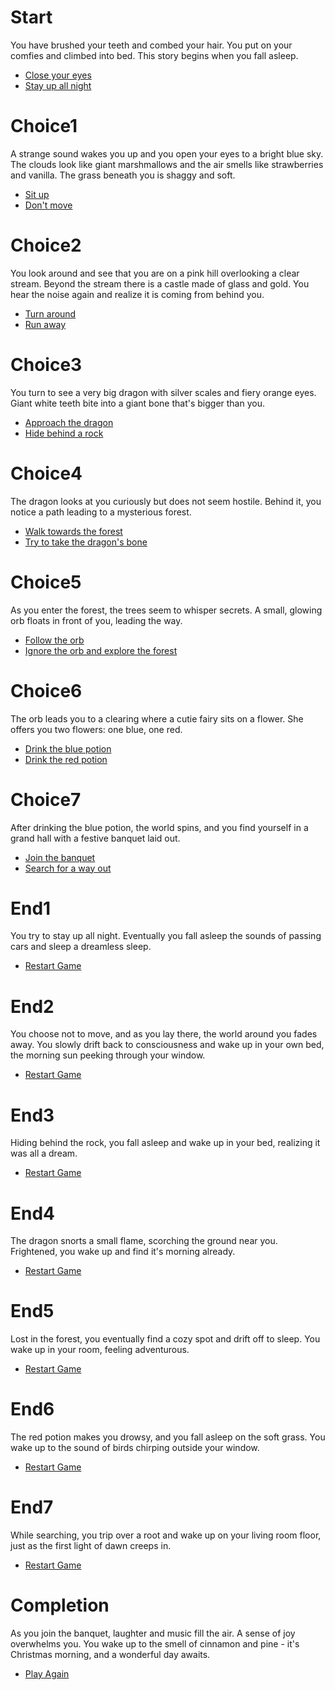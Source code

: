 # Start

You have brushed your teeth and combed your hair. You put on your comfies and climbed into bed. This story begins when you fall asleep.

- [Close your eyes](#choice1)
- [Stay up all night](#end1)

# Choice1

A strange sound wakes you up and you open your eyes to a bright blue sky. The clouds look like giant marshmallows and the air smells like strawberries and vanilla. The grass beneath you is shaggy and soft.

- [Sit up](#choice2)
- [Don't move](#end2)

# Choice2

You look around and see that you are on a pink hill overlooking a clear stream. Beyond the stream there is a castle made of glass and gold. You hear the noise again and realize it is coming from behind you.

- [Turn around](#choice3)
- [Run away](#end3)

# Choice3

You turn to see a very big dragon with silver scales and fiery orange eyes. Giant white teeth bite into a giant bone that's bigger than you.

- [Approach the dragon](#choice4)
- [Hide behind a rock](#end3)

# Choice4

The dragon looks at you curiously but does not seem hostile. Behind it, you notice a path leading to a mysterious forest.

- [Walk towards the forest](#choice5)
- [Try to take the dragon's bone](#end4)

# Choice5

As you enter the forest, the trees seem to whisper secrets. A small, glowing orb floats in front of you, leading the way.

- [Follow the orb](#choice6)
- [Ignore the orb and explore the forest](#end5)

# Choice6

The orb leads you to a clearing where a cutie fairy sits on a flower. She offers you two flowers: one blue, one red.

- [Drink the blue potion](#choice7)
- [Drink the red potion](#end6)

# Choice7

After drinking the blue potion, the world spins, and you find yourself in a grand hall with a festive banquet laid out.

- [Join the banquet](#completion)
- [Search for a way out](#end7)

# End1

You try to stay up all night. Eventually you fall asleep the sounds of passing cars and sleep a dreamless sleep.

- [Restart Game](#Start)

# End2

You choose not to move, and as you lay there, the world around you fades away. You slowly drift back to consciousness and wake up in your own bed, the morning sun peeking through your window.

- [Restart Game](#Start)

# End3

Hiding behind the rock, you fall asleep and wake up in your bed, realizing it was all a dream.

- [Restart Game](#Start)

# End4

The dragon snorts a small flame, scorching the ground near you. Frightened, you wake up and find it's morning already.

- [Restart Game](#Start)

# End5

Lost in the forest, you eventually find a cozy spot and drift off to sleep. You wake up in your room, feeling adventurous.

- [Restart Game](#Start)

# End6

The red potion makes you drowsy, and you fall asleep on the soft grass. You wake up to the sound of birds chirping outside your window.

- [Restart Game](#Start)

# End7

While searching, you trip over a root and wake up on your living room floor, just as the first light of dawn creeps in.

- [Restart Game](#Start)

# Completion

As you join the banquet, laughter and music fill the air. A sense of joy overwhelms you. You wake up to the smell of cinnamon and pine - it's Christmas morning, and a wonderful day awaits.

- [Play Again](#Start)

